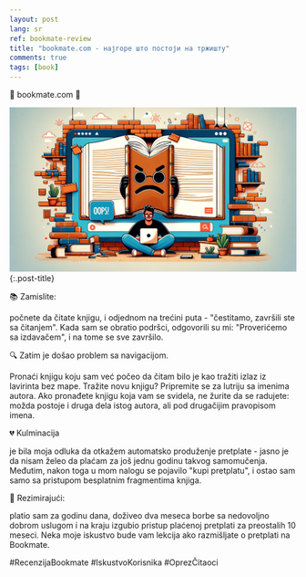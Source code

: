 ```yaml
---
layout: post
lang: sr
ref: bookmate-review
title: "bookmate.com - најгоре што постоји на тржишту"
comments: true
tags: [book]
---
```


🚨 bookmate.com 🚨

![](/images/bookmate.png){:.post-title}

📚 Zamislite: 

počnete da čitate knjigu, i odjednom na trećini puta - "čestitamo, završili ste sa čitanjem". 
Kada sam se obratio podršci, odgovorili su mi: "Proverićemo sa izdavačem", i na tome se sve završilo.

🔍 Zatim je došao problem sa navigacijom. 

Pronaći knjigu koju sam već počeo da čitam bilo je kao tražiti izlaz iz lavirinta bez mape. 
Tražite novu knjigu? Pripremite se za lutriju sa imenima autora. 
Ako pronađete knjigu koja vam se svidela, ne žurite da se radujete: možda postoje i druga dela istog autora, 
ali pod drugačijim pravopisom imena.

💔 Kulminacija 

je bila moja odluka da otkažem automatsko produženje pretplate - jasno je da nisam želeo da plaćam za još 
jednu godinu takvog samomučenja. Međutim, nakon toga u mom nalogu se pojavilo "kupi pretplatu", 
i ostao sam samo sa pristupom besplatnim fragmentima knjiga.

💸 Rezimirajući: 

platio sam za godinu dana, doživeo dva meseca borbe sa nedovoljno dobrom uslugom i na 
kraju izgubio pristup plaćenoj pretplati za preostalih 10 meseci. Neka moje iskustvo bude vam lekcija ako 
razmišljate o pretplati na Bookmate. 

#RecenzijaBookmate #IskustvoKorisnika #OprezČitaoci
